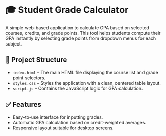 # 🎓 Student Grade Calculator

A simple web-based application to calculate GPA based on selected courses, credits, and grade points. This tool helps students compute their GPA instantly by selecting grade points from dropdown menus for each subject.

## 📁 Project Structure

- `index.html` – The main HTML file displaying the course list and grade point selectors.
- `styles.css` – Styles the application with a clean, centered table layout.
- `script.js` – Contains the JavaScript logic for GPA calculation.

## ✅ Features

- Easy-to-use interface for inputting grades.
- Automatic GPA calculation based on credit-weighted averages.
- Responsive layout suitable for desktop screens.

